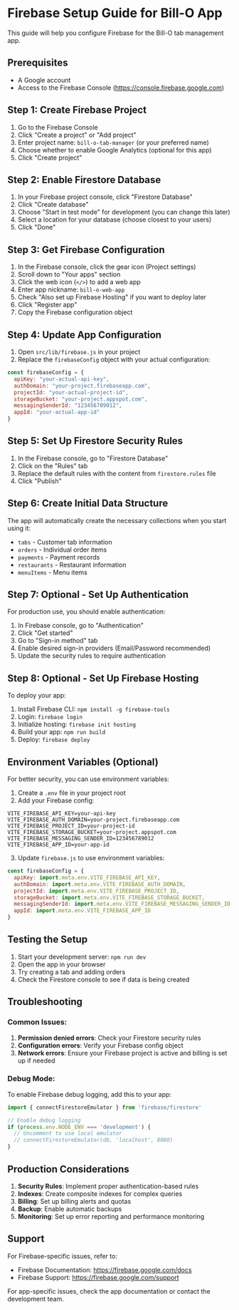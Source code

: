 # Firebase Setup Guide for Bill-O App

This guide will help you configure Firebase for the Bill-O tab management app.

## Prerequisites

- A Google account
- Access to the Firebase Console (https://console.firebase.google.com)

## Step 1: Create Firebase Project

1. Go to the Firebase Console
2. Click "Create a project" or "Add project"
3. Enter project name: `bill-o-tab-manager` (or your preferred name)
4. Choose whether to enable Google Analytics (optional for this app)
5. Click "Create project"

## Step 2: Enable Firestore Database

1. In your Firebase project console, click "Firestore Database"
2. Click "Create database"
3. Choose "Start in test mode" for development (you can change this later)
4. Select a location for your database (choose closest to your users)
5. Click "Done"

## Step 3: Get Firebase Configuration

1. In the Firebase console, click the gear icon (Project settings)
2. Scroll down to "Your apps" section
3. Click the web icon (`</>`) to add a web app
4. Enter app nickname: `bill-o-web-app`
5. Check "Also set up Firebase Hosting" if you want to deploy later
6. Click "Register app"
7. Copy the Firebase configuration object

## Step 4: Update App Configuration

1. Open `src/lib/firebase.js` in your project
2. Replace the `firebaseConfig` object with your actual configuration:

```javascript
const firebaseConfig = {
  apiKey: "your-actual-api-key",
  authDomain: "your-project.firebaseapp.com",
  projectId: "your-actual-project-id",
  storageBucket: "your-project.appspot.com",
  messagingSenderId: "123456789012",
  appId: "your-actual-app-id"
}
```

## Step 5: Set Up Firestore Security Rules

1. In the Firebase console, go to "Firestore Database"
2. Click on the "Rules" tab
3. Replace the default rules with the content from `firestore.rules` file
4. Click "Publish"

## Step 6: Create Initial Data Structure

The app will automatically create the necessary collections when you start using it:

- `tabs` - Customer tab information
- `orders` - Individual order items
- `payments` - Payment records
- `restaurants` - Restaurant information
- `menuItems` - Menu items 

## Step 7: Optional - Set Up Authentication

For production use, you should enable authentication:

1. In Firebase console, go to "Authentication"
2. Click "Get started"
3. Go to "Sign-in method" tab
4. Enable desired sign-in providers (Email/Password recommended)
5. Update the security rules to require authentication

## Step 8: Optional - Set Up Firebase Hosting

To deploy your app:

1. Install Firebase CLI: `npm install -g firebase-tools`
2. Login: `firebase login`
3. Initialize hosting: `firebase init hosting`
4. Build your app: `npm run build`
5. Deploy: `firebase deploy`

## Environment Variables (Optional)

For better security, you can use environment variables:

1. Create a `.env` file in your project root
2. Add your Firebase config:

```
VITE_FIREBASE_API_KEY=your-api-key
VITE_FIREBASE_AUTH_DOMAIN=your-project.firebaseapp.com
VITE_FIREBASE_PROJECT_ID=your-project-id
VITE_FIREBASE_STORAGE_BUCKET=your-project.appspot.com
VITE_FIREBASE_MESSAGING_SENDER_ID=123456789012
VITE_FIREBASE_APP_ID=your-app-id
```

3. Update `firebase.js` to use environment variables:

```javascript
const firebaseConfig = {
  apiKey: import.meta.env.VITE_FIREBASE_API_KEY,
  authDomain: import.meta.env.VITE_FIREBASE_AUTH_DOMAIN,
  projectId: import.meta.env.VITE_FIREBASE_PROJECT_ID,
  storageBucket: import.meta.env.VITE_FIREBASE_STORAGE_BUCKET,
  messagingSenderId: import.meta.env.VITE_FIREBASE_MESSAGING_SENDER_ID,
  appId: import.meta.env.VITE_FIREBASE_APP_ID
}
```

## Testing the Setup

1. Start your development server: `npm run dev`
2. Open the app in your browser
3. Try creating a tab and adding orders
4. Check the Firestore console to see if data is being created

## Troubleshooting

### Common Issues:

1. **Permission denied errors**: Check your Firestore security rules
2. **Configuration errors**: Verify your Firebase config object
3. **Network errors**: Ensure your Firebase project is active and billing is set up if needed

### Debug Mode:

To enable Firebase debug logging, add this to your app:

```javascript
import { connectFirestoreEmulator } from 'firebase/firestore'

// Enable debug logging
if (process.env.NODE_ENV === 'development') {
  // Uncomment to use local emulator
  // connectFirestoreEmulator(db, 'localhost', 8080)
}
```

## Production Considerations

1. **Security Rules**: Implement proper authentication-based rules
2. **Indexes**: Create composite indexes for complex queries
3. **Billing**: Set up billing alerts and quotas
4. **Backup**: Enable automatic backups
5. **Monitoring**: Set up error reporting and performance monitoring

## Support

For Firebase-specific issues, refer to:
- Firebase Documentation: https://firebase.google.com/docs
- Firebase Support: https://firebase.google.com/support

For app-specific issues, check the app documentation or contact the development team.

